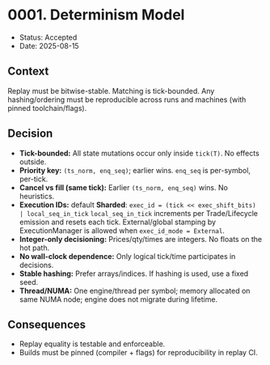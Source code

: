 # 0001. Determinism Model
- Status: Accepted
- Date: 2025-08-15

## Context
Replay must be bitwise-stable. Matching is tick-bounded. Any hashing/ordering must be reproducible across runs and machines (with pinned toolchain/flags).

## Decision
- **Tick-bounded:** All state mutations occur only inside `tick(T)`. No effects outside.
- **Priority key:** `(ts_norm, enq_seq)`; earlier wins. `enq_seq` is per-symbol, per-tick.
- **Cancel vs fill (same tick):** Earlier `(ts_norm, enq_seq)` wins. No heuristics.
- **Execution IDs:** default **Sharded**:
`exec_id = (tick << exec_shift_bits) | local_seq_in_tick`
`local_seq_in_tick` increments per Trade/Lifecycle emission and resets each tick.
External/global stamping by ExecutionManager is allowed when `exec_id_mode = External`.
- **Integer-only decisioning:** Prices/qty/times are integers. No floats on the hot path.
- **No wall-clock dependence:** Only logical tick/time participates in decisions.
- **Stable hashing:** Prefer arrays/indices. If hashing is used, use a fixed seed.
- **Thread/NUMA:** One engine/thread per symbol; memory allocated on same NUMA node; engine does not migrate during lifetime.

## Consequences
- Replay equality is testable and enforceable.
- Builds must be pinned (compiler + flags) for reproducibility in replay CI.